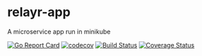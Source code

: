 # relayr-app
A microservice app run in minikube

[![Go Report Card](https://goreportcard.com/badge/github.com/andrleite/relayr-app)](https://goreportcard.com/report/github.com/andrleite/relayr-app)
[![codecov](https://codecov.io/gh/andrleite/relayr-app/branch/master/graph/badge.svg)](https://codecov.io/gh/andrleite/relayr-app)
[![Build Status](https://travis-ci.org/andrleite/relayr-app.svg?branch=master)](https://travis-ci.org/andrleite/relayr-app)
[![Coverage Status](https://coveralls.io/repos/github/andrleite/relayr-app/badge.svg?branch=feat/scaffold)](https://coveralls.io/github/andrleite/relayr-app?branch=feat/scaffold)